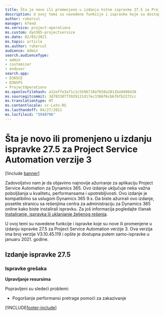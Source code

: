 ```yaml
---
title: Šta je novo ili promenjeno u izdanju hitne ispravke 27.5 za Project Service Automation verzije 3
description: U ovoj temi su navedene funkcije i ispravke koje su dostupne u izdanju hitne ispravke 27.5 za Project Service Automation verzije 3.
author: ruhercul
manager: kfend
ms.service: project-operations
ms.custom: dyn365-projectservice
ms.date: 02/03/2021
ms.topic: article
ms.author: ruhercul
audience: Admin
search.audienceType:
- admin
- customizer
- enduser
search.app:
- D365CE
- D365PS
- ProjectOperations
ms.openlocfilehash: a12effe3af1c1c5596710af658a2811ba9496438
ms.sourcegitcommit: 3d78338773929121d17ec3386f6cb67bfb2272cc
ms.translationtype: HT
ms.contentlocale: sr-Latn-RS
ms.lasthandoff: 04/27/2021
ms.locfileid: "5948796"
---
```

# <a name="whats-new-or-changed-in-project-service-automation-update-release-275-v3"></a>Šta je novo ili promenjeno u izdanju ispravke 27.5 za Project Service Automation verzije 3

[!include [banner](../includes/psa-now-project-operations.md)]

Zadovoljstvo nam je da objavimo najnovije ažuriranje za aplikaciju Project Service Automation za Dynamics 365. Ovo izdanje uključuje neka važna poboljšanja u kvalitetu, performansama i upotrebljivosti. Ovo izdanje je kompatibilno sa uslugom Dynamics 365 9.x. Da biste ažurirali ovo izdanje, posetite stranicu sa rešenjima centra za administraciju za Dynamics 365 online kako biste instalirali ispravku. Za još informacija pogledajte članak [Instaliranje, ispravka ili uklanjanje željenog rešenja](/power-platform/admin/install-remove-preferred-solution).

U ovoj temi su navedene funkcije i ispravke koje su nove ili promenjene u izdanju ispravke 27.5 za Project Service Automation verzije 3. Ova verzija ima broj verzije V3.10.45.119 i opšte je dostupna putem samo-ispravke u januaru 2021. godine.

## <a name="update-release-275"></a>Izdanje ispravke 27.5

### <a name="bug-fixes"></a>Ispravke grešaka


**Upravljanje resursima**

Popravljeni su sledeći problemi:

- Pogoršanje performansi pretrage pomoći za zakazivanje


[!INCLUDE[footer-include](../includes/footer-banner.md)]